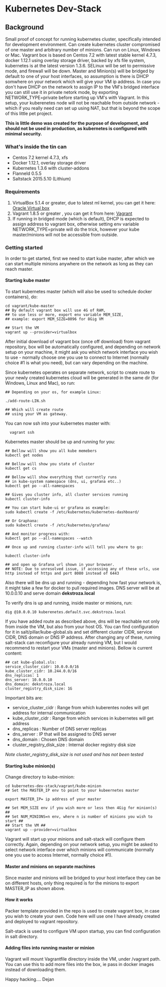 # Kubernetes Dev-Stack

## Background
Small proof of concept for running kubernetes cluster, specifically intended for development environment. Can create kubernetes cluster compromised of one master and arbitrary number of minions. Can run on Linux, Windows or Mac. Vagrant box is based on Centos 7.2 with latest stable kernel 4.7.3, docker 1.12.1 using overlay storage driver, backed by xfs file system, kubernetes is at the latest version 1.3.6. SELinux will be set to permissive mode, and firewall will be down.
Master and Minion(s) will be bridged by default to one of your host interfaces, so assumption is there is DHCP somwhere on your network which will give your VM ip address. In case you don't have DHCP on the network to assign IP to the VM's bridged interface you can still use it in private netork mode, by exporting NETWORK_TYPE=private before starting up VM's with Vagrant. In this setup, your kuberenetes node will not be reachable from outside network - which if you really need can set up using NAT, but that is beyond the scope of this little pet project.


**This is little demo was created for the purpose of development, and should not be used in production, as kubernetes is configured with minimal security.**

### What's inside the tin can
- Centos 7.2 kernel 4.7.3, xfs
- Docker 1.12.1, overlay storage driver
- Kubernetes 1.3.6 with cluster-addons
- Flanneld 0.5.5
- Saltstack 2015.5.10 (Lithium)


### Requirements
1. VirtualBox 5.1.4 or greater, due to latest ml kernel, you can get it here: [Oracle Virtual box](http://www.vagrantup.com)
2. Vagrant 1.8.5 or greater , you can get it from here: [Vagrant](http://www.vagrantup.com)
3. If running in bridged mode (which is default), DHCP is expected to assign address to vagrant box, otherwise setting env     variable NETWORK_TYPE=private will do the trick, however your kube master/minions will not be accessible from outside. 

### Getting started
In order to get started, first we need to start kube master, after which we can start multiple minions anywhere on the network as long as they can reach master.

#### Starting kube master
To start kubernetes master (which will also be used to schedule docker containers), do:


    cd vagrant/kube-master
    ## By default vagrant box will use 4G of RAM,
    ## to use less or more, export env variable MEM_SIZE,
    ## example: export MEM_SIZE=8096 for 8Gig VM

    ## Start the VM
    vagrant up --provider=virtualbox

After initial download of vagrant box (once off download) from vagrant repository, box will be automatically configured, and depending on network setup on your machine, it might ask you which network interface you wish to use - normally choose one you use to connect to Internet (normally choice #1 is what you need), but can vary depending on the machine.

Since kubernetes operates on separate network, script to create route to your newly created kubernetes cloud will be generated in the same dir (for Windows, Linux and Mac), so run:

    ## Depending on your os, for example Linux:

    ./add-route-LIN.sh

    ## Which will create route
    ## using your VM as gateway.


You can now ssh into your kubernetes master with:

      vagrant ssh

Kubernetes master should be up and running for you:

    ## Bellow will show you all kube memebers
    kubectl get nodes
    
    ## Bellow will show you state of cluster
    kubectl get cs

    ## Bellow will show everything that currently runs
    ## in kube-system namespace (dns, ui, grafana etc..)
    kubectl get po --all-namespaces

    ## Gives you cluster info, all cluster services running
    kubectl cluster-info

    ## You can start kube-ui or grafana as example:
    sudo kubectl create -f /etc/kubernetes/kubernetes-dashboard/

    ## Or Graphana:
    sudo kubectl create -f /etc/kubernetes/grafana/

    ## And monitor progress with:
    kubectl get po --all-namespaces --watch

    ## Once up and running cluster-info will tell you where to go:

    kubectl cluster-info

    ## and open up Grafana url shown in your browser.
    ## NOTE: Due to unresolved issue, if accessing any of these urls, use http instead of https and port 8080 instead of 6443

Also there will be dns up and running - depending how fast your network is, it might take a few for docker to pull required images. DNS server will be at 10.0.0.10 and serve domain **dekstroza.local**

To verify dns is up and running, inside master or minions, run:

    dig @10.0.0.10 kuberenetes.default.svc.dekstroza.local

If you have added route as described above, dns will be reachable  not only from inside the VM, but also from your host OS.
You can find configuration for it in salt/pillar/kube-global.sls
and set different cluster CIDR, service CIDR, DNS domain or DNS IP address. After changing any of these, running salt-stack can reconfigure your already running VM, but I would recommend to restart your VMs (master and minions).
Bellow is current content:

    ## cat kube-global.sls:
    service_cluster_cidr: 10.0.0.0/16
    kube_cluster_cidr: 10.244.0.0/16
    dns_replicas: 1
    dns_server: 10.0.0.10
    dns_domain: dekstroza.local
    cluster_registry_disk_size: 1G

Important bits are:
- service_cluster_cidr : Range from which kuberentes nodes will     get address for internal communication
- kube_cluster_cidr : Range from which services in kubernetes will get address
- dns_replicas : Number of DNS server replicas
- dns_server : IP that will be assigned to DNS server
- dns_domain : Chosen DNS domain
- cluster_registry_disk_size : Internal docker registry disk size

*Note cluster_registry_disk_size is not used and has not been tested*

#### Starting kube minion(s)

Change directory to kube-minion:

    cd kubernetes-dev-stack/vagrant/kube-minion
    ## Set the MASTER_IP env to point to your kubeernetes master

    export MASTER_IP= ip address of your master

    ## Set MEM_SIZE env if you wish more or less then 4Gig for minion(s) ##
    ## Set NUM_MINIONS=n env, where n is number of minions you wish to start ##
    ## Start the VM ##
    vagrant up --provider=virtualbox

Vagrant will start up your minions and salt-stack will configure them correctly. Again, depending on your network setup, you might be asked to select network interface over which minions will communicate (normally one you use to access Internet, normally choice #1).

#### Master and minions on separate machines

Since master and minions will be bridged to your host interface they can be on different hosts, only thing required is for the minions to export MASTER_IP as shown above.

#### How it works

Packer template provided in the repo is used to create vagrant box, in case you wish to create your own. Code here will use one I have already created and deployed to vagrant repository.

Salt-stack is used to configure VM upon startup, you can find configuration in salt directory.

#### Adding files into running master or minion

Vagrant will mount Vagrantfile directory inside the VM, under /vagrant path. You can use this to add more files into the box, ie pass in docker images instead of downloading them.

Happy hacking....
Dejan
